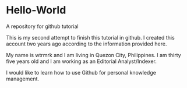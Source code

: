 # Hello-World
A repository for github tutorial

This is my second attempt to finish this tutorial in github. I created this account two years ago according to the information provided here. 

My name is wtrmrk and I am living in Quezon City, Philippines. I am thirty five years old and I am working as an Editorial Analyst/Indexer. 

I would like to learn how to use Github for personal knowledge management.
